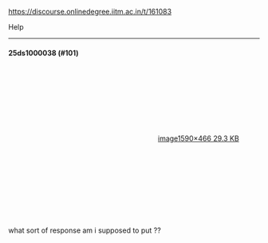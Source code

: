 https://discourse.onlinedegree.iitm.ac.in/t/161083

Help</p><hr>

<h4>25ds1000038 (#101)</h4>
<p><div class="lightbox-wrapper"><a class="lightbox" data-download-href="/uploads/short-url/Ah6PqA81T0O019i0A3eDmOqCegu.png?dl=1" href="https://europe1.discourse-cdn.com/flex013/uploads/iitm/original/3X/f/e/fe3d66c57d75b16c2ea6f06dd66adbdfe8eb9466.png" rel="noopener nofollow ugc" title="image"><div class="meta"><svg aria-hidden="true" class="fa d-icon d-icon-far-image svg-icon"><use href="#far-image"></use></svg><span class="filename">image</span><span class="informations">1590×466 29.3 KB</span><svg aria-hidden="true" class="fa d-icon d-icon-discourse-expand svg-icon"><use href="#discourse-expand"></use></svg></div></a></div><br/>
what sort of response am i supposed to put ??